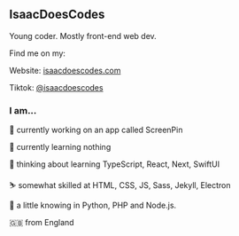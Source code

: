 ## IsaacDoesCodes

Young coder. Mostly front-end web dev.

Find me on my:  

Website: [isaacdoescodes.com](//www.isaacdoescodes.com)
 
Tiktok: [@isaacdoescodes](//tiktok.com/@isaacdoescodes)

### I am...

🔨 currently working on an app called ScreenPin

🌱 currently learning nothing

🤔 thinking about learning TypeScript, React, Next, SwiftUI

⛷️ somewhat skilled at HTML, CSS, JS, Sass, Jekyll, Electron

🧐 a little knowing in Python, PHP and Node.js.

🇬🇧 from England
